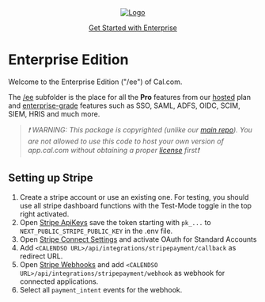 <!-- PROJECT LOGO -->
<div align="center">
  <a href="https://cal.com/enterprise">
    <img src="https://user-images.githubusercontent.com/8019099/133430653-24422d2a-3c8d-4052-9ad6-0580597151ee.png" alt="Logo">
  </a>
  
  <a href="https://cal.com/enterprise">Get Started with Enterprise</a>
</div>

# Enterprise Edition

Welcome to the Enterprise Edition ("/ee") of Cal.com.

The [/ee](https://github.com/calcom/cal.com/tree/main/apps/web/ee) subfolder is the place for all the **Pro** features from our [hosted](https://cal.com/pricing) plan and [enterprise-grade](https://cal.com/enterprise) features such as SSO, SAML, ADFS, OIDC, SCIM, SIEM, HRIS and much more.

> _❗ WARNING: This package is copyrighted (unlike our [main repo](https://github.com/calcom/cal.com)). You are not allowed to use this code to host your own version of app.cal.com without obtaining a proper [license](https://cal.com/enterprise) first❗_

## Setting up Stripe

1. Create a stripe account or use an existing one. For testing, you should use all stripe dashboard functions with the Test-Mode toggle in the top right activated.
2. Open [Stripe ApiKeys](https://dashboard.stripe.com/apikeys) save the token starting with `pk_...` to `NEXT_PUBLIC_STRIPE_PUBLIC_KEY` in the .env file.
3. Open [Stripe Connect Settings](https://dashboard.stripe.com/settings/connect) and activate OAuth for Standard Accounts
4. Add `<CALENDSO URL>/api/integrations/stripepayment/callback` as redirect URL.
5. Open [Stripe Webhooks](https://dashboard.stripe.com/webhooks) and add `<CALENDSO URL>/api/integrations/stripepayment/webhook` as webhook for connected applications.
6. Select all `payment_intent` events for the webhook.
